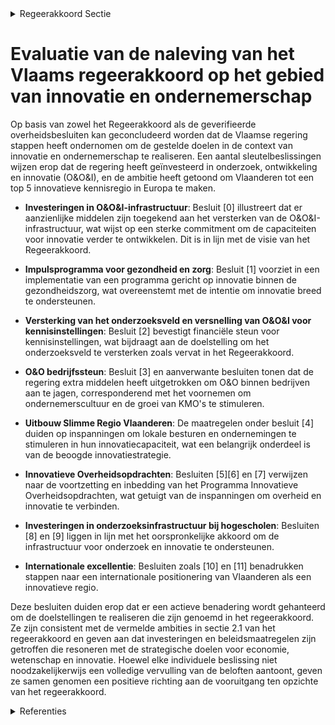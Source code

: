 

<details>
        <summary>Regeerakkoord Sectie </summary>
        <p>2.1 Uitdagingen en visie We leven in een tijd van baanbrekende weten-schappelijke ontdekkingen, razendsnelle techno-logische ontwikkeling, en een sterke maatschap-pelijke vooruitgang. Tegelijkertijd worden we geconfronteerd met nieuwe uitdagingen zoals klimaat, mobiliteit, welzijn en internationale concurrentiekracht die nieuwe, hoge verwach-tingen stellen aan ons innovatiesysteem. We moeten het Vlaamse innovatie-ecosysteem1 verder blijven uitbouwen, door het aanjagen van een nog intensere samenwerking, waarin ook overheid en burgers nog actiever hun rol spelen. We waarderen ondernemerschap en stimuleren de ondernemerscultuur in Vlaanderen en de groei van onze kmo’s. We blijven inspanningen doen om eventuele drempels die kmo’s ondervinden bij innoveren en ondernemen verder weg te werken. We besteden daarbij bijzondere aandacht aan het verbreden van de innovatiebasis naar kleine bedrijven, het herstel van de productiviteitsgroei maar ook aan het risico van externe schokken voor de economie, zoals omwille van de Brexit. Internationale excellentie blijft het belangrijkste streven in ons Vlaams onderzoeksbeleid, in zowel fundamenteel als toegepast onderzoek. Om een antwoord te bieden aan de uitdagingen waarmee we geconfronteerd worden, scharen we ons achter de doelstellingen inzake economie, wetenschap en innovatie die opgenomen zijn in Vizier 2030 – Een 2030 doelstellingenkader voor Vlaanderen. We laten Vlaanderen doorstoten tot de top 5 van innovatieve kennisregio’s in Europa, zoals aanbevolen door de Vlaamse Adviesraad Innoveren en Ondernemen (VARIO) en gedefini-eerd in de Regional Innovation Scoreboard van de EU (RIS). Deze ambitie wordt de centrale toetssteen van ons innovatiebeleid. We baseren ons beleid op feiten en cijfers, en empirische evidentie, benchmarken met de Europese top. We hebben permanente aandacht voor het monitoren, bewaken en verhogen van de doel-matigheid van ons beleid. We stellen op basis van de RIS een set van strategische beleidsindi-catoren samen waarmee we het realiseren van onze ambities opvolgen, en op basis waarvan we het beleid kunnen sturen, vormgeven en evalu-eren. We vragen daarvoor een voorzet aan de VARIO, waarbij we de planning hiervan afstemmen met de VARIO en de SERV en voor-zien in een transparante rapportering. We willen immers de impact van het economisch – en innovatiebeleid versterken. Via een gerichte monitoring volgen we ook op in welke mate onze beleidsinstrumenten en O&O-investeringen bijdragen aan de maatschappelijke en economi-sche uitdagingen die Vlaanderen wil aanpakken. Om een top 5 innovatieve kennisregio te worden moeten we de middelen ook op de meest doelma-tige wijze blijven inzetten. Dit is een gezamenlijke verantwoordelijkheid van alle actoren in het Vlaamse onderzoeks-, ontwikkelings- en innovatie-veld, en vergt een permanent kritische blik naar de inzet van de beschikbare middelen en de manier waarop de actoren hiermee bijdragen aan het realiseren van onze doelstellingen. Dit bereiken we onder meer via uitgaventoetsen en gestandaardi-seerde en systemische impactanalyses. Middelen van minder performante programma’s en actoren zullen we heroriënteren en inzetten waar ze een hogere output en meerwaarde realiseren. Bovendien ontwikkelen we systeemevaluaties om na te gaan in welke mate de programma’s/ actoren/structuren/instrumenten bijdragen tot het behalen van de doelstellingen op het niveau van het beleidsniveau en de langetermijnstrategie van de Vlaamse regering. Een belangrijke randvoorwaarde om deze doelstelling te realiseren is de beschikbaarheid van voldoende middelen. We trekken de ambitie uit vorige legislaturen door en verhogen de budgetten voor onderzoek, ontwikkeling en innovatie (O&O&I) om tegen het einde van de legislatuur de 3% norm voor de gezamenlijke O&O-investeringen van overheid en onderne-mingen te bereiken. We zullen de daartoe binnen het Hermesfonds voorziene budgetten ook maximaal richten op O&O. De afgelopen jaren bouwden we aan een co-crea-tief en transformatief O&O&I-model waarbij de vier actoren binnen de “quadruple helix”2 – kennisinstellingen, ondernemingen, overheden en burgers – actief samenwerken met het oog op maximale economische en maatschappelijke impact. De volgende legislatuur bouwen we hierop verder, met een beleidsaanpak die inzet op drie strategische krachtlijnen; (I) Ruimte geven aan ondernemingen om te ondernemen, innoveren en internationaliseren; (II) Verder investeren in gunstige omgevings-factoren voor een sterk O&O&I-systeem; (III) Verder investeren in de interactie tussen de actoren van het O&O&I-systeem. </p>
        </details> 

# Evaluatie van de naleving van het Vlaams regeerakkoord op het gebied van innovatie en ondernemerschap

Op basis van zowel het Regeerakkoord als de geverifieerde overheidsbesluiten kan geconcludeerd worden dat de Vlaamse regering stappen heeft ondernomen om de gestelde doelen in de context van innovatie en ondernemerschap te realiseren. Een aantal sleutelbeslissingen wijzen erop dat de regering heeft geïnvesteerd in onderzoek, ontwikkeling en innovatie (O&O&I), en de ambitie heeft getoond om Vlaanderen tot een top 5 innovatieve kennisregio in Europa te maken.

- **Investeringen in O&O&I-infrastructuur**: Besluit \[0\] illustreert dat er aanzienlijke middelen zijn toegekend aan het versterken van de O&O&I-infrastructuur, wat wijst op een sterke commitment om de capaciteiten voor innovatie verder te ontwikkelen. Dit is in lijn met de visie van het Regeerakkoord.

- **Impulsprogramma voor gezondheid en zorg**: Besluit \[1\] voorziet in een implementatie van een programma gericht op innovatie binnen de gezondheidszorg, wat overeenstemt met de intentie om innovatie breed te ondersteunen.

- **Versterking van het onderzoeksveld en versnelling van O&O&I voor kennisinstellingen**: Besluit \[2\] bevestigt financiële steun voor kennisinstellingen, wat bijdraagt aan de doelstelling om het onderzoeksveld te versterken zoals vervat in het Regeerakkoord.

- **O&O bedrijfssteun**: Besluit \[3\] en aanverwante besluiten tonen dat de regering extra middelen heeft uitgetrokken om O&O binnen bedrijven aan te jagen, corresponderend met het voornemen om ondernemerscultuur en de groei van KMO's te stimuleren.

- **Uitbouw Slimme Regio Vlaanderen**: De maatregelen onder besluit \[4\] duiden op inspanningen om lokale besturen en ondernemingen te stimuleren in hun innovatiecapaciteit, wat een belangrijk onderdeel is van de beoogde innovatiestrategie.

- **Innovatieve Overheidsopdrachten**: Besluiten \[5\]\[6\] en \[7\] verwijzen naar de voortzetting en inbedding van het Programma Innovatieve Overheidsopdrachten, wat getuigt van de inspanningen om overheid en innovatie te verbinden.

- **Investeringen in onderzoeksinfrastructuur bij hogescholen**: Besluiten \[8\] en \[9\] liggen in lijn met het oorspronkelijke akkoord om de infrastructuur voor onderzoek en innovatie te ondersteunen.

- **Internationale excellentie**: Besluiten zoals \[10\] en \[11\] benadrukken stappen naar een internationale positionering van Vlaanderen als een innovatieve regio.

Deze besluiten duiden erop dat er een actieve benadering wordt gehanteerd om de doelstellingen te realiseren die zijn genoemd in het regeerakkoord. Ze zijn consistent met de vermelde ambities in sectie 2.1 van het regeerakkoord en geven aan dat investeringen en beleidsmaatregelen zijn getroffen die resoneren met de strategische doelen voor economie, wetenschap en innovatie. Hoewel elke individuele beslissing niet noodzakelijkerwijs een volledige vervulling van de beloften aantoont, geven ze samen genomen een positieve richting aan de vooruitgang ten opzichte van het regeerakkoord.

<details>
        <summary> Referenties</summary>
        **[\[0\]](http://themis.vlaanderen.be/id/nieuwsbrief-info/60E559B6364ED900080008C6)** : **(2021-07-09)** Plan Vlaamse Veerkracht: Investeringsimpuls in O&O;&I-infrastructuur; (Onderzoek, ontwikkeling en innovatie) in Vlaanderen Investeringsimpuls in O&O;&I-infrastructuur; in Vlaanderen Veertien ontwerpbe... 

**[\[1\]](http://themis.vlaanderen.be/id/nieuwsbrief-info/60C9DF1F364ED90008000416)** : **(2021-06-18)** Plan Vlaamse Veerkracht: Impulsprogramma - Innovatie in gezondheid en zorg Visienota ‘‘Vlaanderen sterk in onderzoek en innovatie voor gezondheid en zorg”  De Vlaamse Regering keurt de implementatie v... 

**[\[2\]](http://themis.vlaanderen.be/id/nieuwsbrief-info/60E55AEE364ED900080008C7)** : **(2021-07-09)** Plan Vlaamse Veerkracht: Versterking Onderzoeksveld en versnelling O&O;&I; voor universiteiten en kennisinstellingen Versterking Onderzoeksveld en versnelling O&O;: onderdeel O&O;&I-infrastructuren; v... 

**[\[3\]](http://themis.vlaanderen.be/id/nieuwsbrief-info/63468C891EA6B745D23CB86B)** : **(2022-10-14)** Plan Vlaamse Veerkracht: O&O; bedrijfssteun Vlaams Agentschap Innoveren en Ondernemen (VLAIO) Overdracht relancemiddelen voor O&O-projecten; VLAIO  In het kader van project 22 van het Relanceplan Vlaa... 

**[\[4\]](http://themis.vlaanderen.be/id/nieuwsbrief-info/60B768D8364ED90008000645)** : **(2021-06-04)** Plan Vlaamse Veerkracht: Uitbouw Slimme Regio Vlaanderen door samenbrengen innovatiecapaciteit ondernemingen en stimuleren implementatie en kennisopbouw bij lokale besturen Uitbouw Slimme Regio Vlaand... 

**[\[5\]](http://themis.vlaanderen.be/id/nieuwsbrief-info/63A0861DDBF1CAE8110218F4)** : **(2022-12-23)** Verderzetting van het Programma Innovatieve Overheidsopdrachten als regulier innovatie-instrument binnen de VLAIO-werking 

**[\[6\]](http://themis.vlaanderen.be/id/nieuwsbericht/65709072E2E2C9E5814BEDF7)** : **(2023-12-08)** Regeling cofinanciering Programma Innovatieve Overheidsopdrachten (PIO) Voorontwerp van besluit van de Vlaamse Regering tot regeling van de cofinanciering van onderzoek, ontwikkeling en innovatie in h... 

**[\[7\]](http://themis.vlaanderen.be/id/nieuwsbericht/656DF229E2E2C9E5814BE439)** : **(2023-12-08)** Het Programma Innovatieve Overheidsopdrachten (PIO): plan van aanpak 2024-2025 

**[\[8\]](http://themis.vlaanderen.be/id/nieuwsbrief-info/629896632071A7D754F18473)** : **(2022-06-03)** Plan Vlaamse Veerkracht: Investeringen in onderzoeksinfrastructuur bij hogescholen Investeringen in onderzoeksinfrastructuur bij hogescholen  Hogescholen zijn een belangrijke actor binnen het innovati... 

**[\[9\]](http://themis.vlaanderen.be/id/nieuwsbrief-info/607FDAF0364ED900080004D8)** : **(2021-04-23)** Plan Vlaamse Veerkracht: 3 miljoen euro voor versterking onderzoeksinfrastructuur hogescholen Investeringen in onderzoeksinfrastructuur bij hogescholen  Het Regeerakkoord en de beleidsnota Economie 20... 

**[\[10\]](http://themis.vlaanderen.be/id/nieuwsbrief-info/60E449C1364ED90008000894)** : **(2021-07-09)** Visienota 'Internationaal beurzenprogramma'   De Vlaamse Regering hecht haar goedkeuring aan de   Visienota 'Internationaal beurzenprogramma'. Om Vlaanderen als innovatieve topregio nog meer op de kaa... 

**[\[11\]](http://themis.vlaanderen.be/id/nieuwsbericht/63D900E82E929B312AB5C55B)** : **(2023-02-03)** Visienota ‘Naar een versterkte concurrentiekracht van de Europese Industrie’   Een nieuwe Europese strategie voor de concurrentiekracht is in opbouw. Deze strategie moet onderbouwd worden door een ste... 
        </details> 

